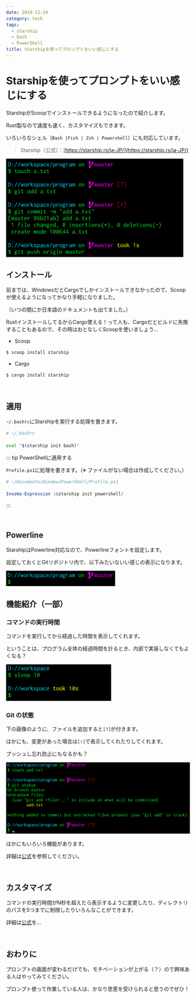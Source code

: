 ```yaml
---
date: 2019-12-24
category: tech
tags:
  - starship
  - bash
  - PowerShell
title: Starshipを使ってプロンプトをいい感じにする
---
```


# Starshipを使ってプロンプトをいい感じにする

StarshipがScoopでインストールできるようになったので紹介します。

Rust製なので速度も速く、カスタマイズもできます。

いろいろなシェル（`Bash |Fish | Zsh | Powershell`）にも対応しています。

> Starship（公式）：[https://starship.rs/ja-JP/](https://starship.rs/ja-JP/)

<img src="../.vuepress/public/assets/20191224/20191224-0.png" alt="image-20191224191019793" style="zoom:80%;" />

<br>

## インストール

前までは、WindowsだとCargoでしかインストールできなかったので、Scoopが使えるようになってかなり手軽になりました。

（いつの間にか日本語のドキュメントも出てました。）

RustインストールしてるからCargo使える！って人も、Cargoだとビルドに失敗することもあるので、その時はおとなしくScoopを使いましょう...

+ Scoop

```sh
$ scoop install starship
```

+ Cargo

```sh
$ cargo install starship
```

<br>

## 適用

`~/.bashrc`にStarshipを実行する処理を書きます。

```sh
# ~/.bashrc

eval "$(starship init bash)"
```

::: tip PowerShellに適用する

`Profile.ps1`に処理を書きます。（※ ファイルがない場合は作成してください。）

```powershell
# ~/Documents/WindowsPowerShell/Profile.ps1

Invoke-Expression (&starship init powershell)
```

:::

<br>

## Powerline

StarshipはPowerline対応なので、Powerlineフォントを設定します。

設定しておくとGitリポジトリ内で、以下みたいないい感じの表示になります。

<img src="../.vuepress/public/assets/20191224/20191224-1.png" alt="image-20191224190534358" style="zoom:80%;" />

<br>

## 機能紹介（一部）

### <HC/> コマンドの実行時間

コマンドを実行してから経過した時間を表示してくれます。

ということは、プログラム全体の経過時間を計るとき、内部で実装しなくてもよくなる？

<img src="../.vuepress/public/assets/20191224/20191224-2.png" alt="image-20191223180818230" style="zoom: 80%;" />

### <HC/> Git の状態

下の画像のように、ファイルを追加すると`[?]`が付きます。

ほかにも、変更があった場合は`[!]`で表示してくれたりしてくれます。

プッシュし忘れ防止にもなるかも？

<img src="../.vuepress/public/assets/20191224/20191224-3.png" alt="image-20191224190503783" style="zoom:80%;" />

<br>

ほかにもいろいろ機能があります。

詳細は[公式](https://starship.rs/ja-JP/config/)を参照してください。

<br>

## カスタマイズ

コマンドの実行時間がN秒を超えたら表示するように変更したり、ディレクトリのパスを5つまでに制限したりいろんなことができます。

詳細は[公式](https://starship.rs/ja-JP/config/)を...

<br>

## おわりに

プロンプトの画面が変わるだけでも、モチベーションが上がる（？）ので興味ある人はやってみてください。

プロンプト使って作業している人は、かなり恩恵を受けられると思うのでぜひ！
